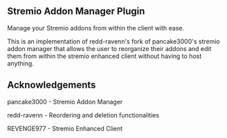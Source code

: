 ## Stremio Addon Manager Plugin
Manage your Stremio addons from within the client with ease.

This is an implementation of redd-ravenn's fork of pancake3000's stremio addon manager that allows the user to reorganize their addons and edit them from within the stremio enhanced client without having to host anything.

## Acknowledgements
pancake3000 - Stremio Addon Manager

redd-ravenn - Reordering and deletion functionalities

REVENGE977 - Stremio Enhanced Client
